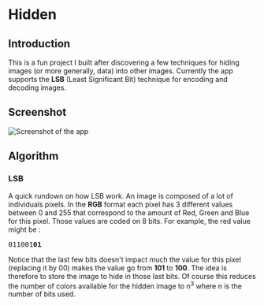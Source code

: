 # Hidden
## Introduction
This is a fun project I built after discovering a few techniques for hiding images (or more generally, data) into other images. Currently the app supports the **LSB** (Least Significant Bit) technique for encoding and decoding images.
## Screenshot

![Screenshot of the app](https://user-images.githubusercontent.com/75045140/220206955-7e43f107-2e11-4031-adcb-fd6aff1b15a3.png)
## Algorithm
### LSB
A quick rundown on how LSB work. An image is composed of a lot of individuals pixels. In the **RGB** format each pixel has 3 different values between 0 and 255 that correspond to the amount of Red, Green and Blue for this pixel. Those values are coded on 8 bits. For example, the red value might be :  
<pre>011001<b>01</b></pre>
Notice that the last few bits doesn't impact much the value for this pixel (replacing it by 00) makes the value go from **101** to **100**. The idea is therefore to store the image to hide in those last bits. Of course this reduces the number of colors available for the hidden image to n<sup>3</sup> where n is the number of bits used.
